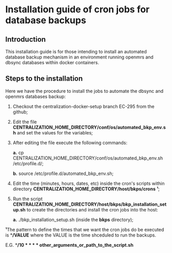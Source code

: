 # Installation guide of cron jobs for database backups 

## Introduction

This installation guide is for those intending to install an automated database backup mechanism in an environment running openmrs and dbsync databases within docker containers.

## Steps to the installation

Here we have the procedure to install the jobs to automate the dbsync and openmrs databases backup:

1. Checkout the centralization-docker-setup branch EC-295 from the github;
2. Edit the file **CENTRALIZATION_HOME_DIRECTORY/conf/os/automated_bkp_env.sh** and set the values for the variables;
3. After editing the file execute the following commands:
    
    **a.** cp CENTRALIZATION_HOME_DIRECTORY/conf/os/automated_bkp_env.sh /etc/profile.d/;
    
    **b.** source /etc/profile.d/automated_bkp_env.sh;
4. Edit the time (minutes, hours, dates, etc) inside the cron's scripts within directory **CENTRALIZATION_HOME_DIRECTORY/host/bkps/crons** **¹**;
5. Run the script **CENTRALIZATION_HOME_DIRECTORY/host/bkps/bkp_installation_setup.sh** to create the directories and install the cron jobs into the host:
   
    **a.** ./bkp_installation_setup.sh (inside the **bkps** directory);

**¹**The pattern to define the times that we want the cron jobs do be executed is ***/VALUE** where the VALUE is the time shceduled to run the backups.

E.G. ***/10 * * * * other_arguments_or_path_to_the_script.sh**

